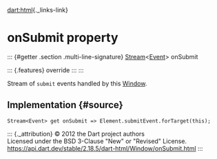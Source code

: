 [dart:html](../../dart-html/dart-html-library){._links-link}

onSubmit property
=================

::: {#getter .section .multi-line-signature}
[Stream](../../dart-async/stream-class)\<[Event](../event-class)\>
onSubmit

::: {.features}
override
:::
:::

Stream of `submit` events handled by this [Window](../window-class).

Implementation {#source}
--------------

``` {.language-dart data-language="dart"}
Stream<Event> get onSubmit => Element.submitEvent.forTarget(this);
```

::: {._attribution}
© 2012 the Dart project authors\
Licensed under the BSD 3-Clause \"New\" or \"Revised\" License.\
<https://api.dart.dev/stable/2.18.5/dart-html/Window/onSubmit.html>
:::
